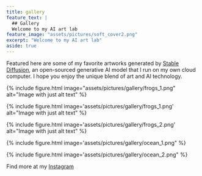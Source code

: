 ```yaml
---
title: gallery
feature_text: |
  ## Gallery
  Welcome to my AI art lab
feature_image: "assets/pictures/soft_cover2.png"
excerpt: "Welcome to my AI art lab"
aside: true
---
```


Featured here are some of my favorite artworks generated by [Stable Diffusion](https://en.wikipedia.org/wiki/Stable_Diffusion), an open-sourced generative AI model that I run on my own cloud computer. I hope you enjoy the unique blend of art and AI technology.

{% include figure.html image="assets/pictures/gallery/frogs_1.png" alt="Image with just alt text" %}

{% include figure.html image='assets/pictures/gallery/frogs_1.png' alt="Image with just alt text" %}

{% include figure.html image='assets/pictures/gallery/frogs_2.png' alt="Image with just alt text" %}

{% include figure.html image='assets/pictures/gallery/ocean_1.png" %}

{% include figure.html image='assets/pictures/gallery/ocean_2.png" %}

Find more at my [Instagram](https://www.instagram.com/anranandychen/?hl=en)



